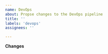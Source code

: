 ```yaml
---
name: DevOps
about: Propse changes to the DevOps pipeline
title: ''
labels: 'devops'
assignees: ''

---
```


**Changes**
